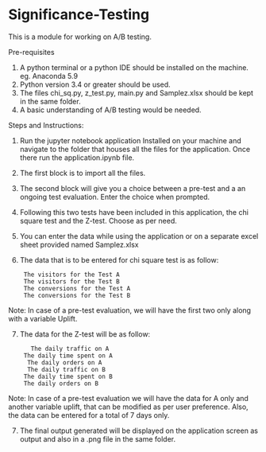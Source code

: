 # Significance-Testing
This is a module for working on A/B testing.




Pre-requisites

1. A python terminal or a python IDE should be installed on the machine. eg. Anaconda 5.9
2. Python version 3.4 or greater should be used.
3. The files chi_sq.py, z_test.py, main.py and Samplez.xlsx should be kept in the same folder.
4. A basic understanding of A/B testing would be needed.



Steps and Instructions:
1. Run the jupyter notebook application Installed on your machine and navigate to the folder that houses all the files for the application. Once there run the application.ipynb file.
2. The first block is to import all the files.
3. The second block will give you a choice between a pre-test and a an ongoing test evaluation. Enter the choice when prompted.
4. Following this two tests have been included in this application, the chi square test and the Z-test. Choose as per need.
5. You can enter the data while using the application or on a separate excel sheet provided named Samplez.xlsx
6. The data that is to be entered for chi square test is as follow:

     	The visitors for the Test A
     	The visitors for the Test B
     	The conversions for the Test A		
     	The conversions for the Test B
     
Note: In case of a pre-test evaluation, we will have the first two only along with a variable Uplift.
	
7. The data for the Z-test will be as follow:

    	  The daily traffic on A
      	The daily time spent on A
     	 The daily orders on A
     	 The daily traffic on B
      	The daily time spent on B
      	The daily orders on B
Note: In case of a pre-test evaluation we will have the data for A only and another variable uplift, that can be modified as per user preference. Also, the data can be entered for a total of 7 days only.

7. The final output generated will be displayed on the application screen as output and also in a .png file in the same folder.
